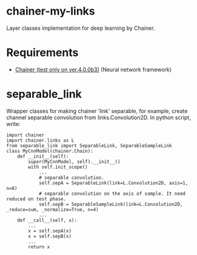# chainer-my-links
Layer classes implementation for deep learning by Chainer.

# Requirements
- [Chainer (test only on ver.4.0.0b3)](https://github.com/pfnet/chainer) (Neural network framework)

# separable_link
Wrapper classes for making chainer 'link' separable,
for example, create channel separable convolution from links.Convolution2D.
In python script, write:
```
import chainer
import chainer.links as L
from separable_link import SeparableLink, SeparableSampleLink
class MyCnnModel(chainer.Chain):
    def __init__(self):
        super(MyCnnModel, self).__init__()
        with self.init_scope()
            ...
            # separable convolution.
            self.sepA = SeparableLink(link=L.Convolution2D, axis=1, n=8)
            # separable convolution on the axis of sample. It need reduced on test phase.
            self.sepB = SeparableSampleLink(link=L.Convolution2D, _reduce=sum, _normalize=True, n=4)
            ...
    def __call__(self, x):
        ...
        x = self.sepA(x)
        x = self.sepB(x)
        ...
        return x
```
